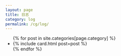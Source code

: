 ```yaml
---
layout: page
title: 日志
category: log
permalink: /cg/log/
---
```


<div class="posts">
  <ul>
    {% for post in site.categories[page.category] %}
      <li>{% include card.html post=post %}</li>
    {% endfor %}
  </ul>
</div>